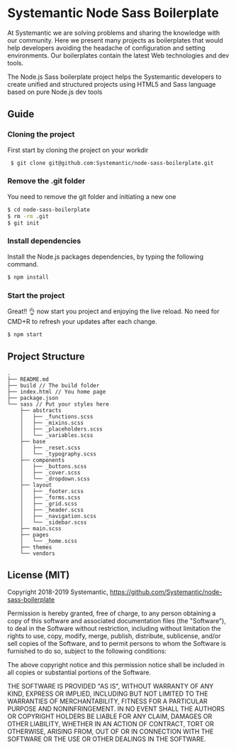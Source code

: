 # Systemantic Node Sass Boilerplate

At Systemantic we are solving problems and sharing the knowledge with our community. Here we present many projects as boilerplates that would help developers avoiding the headache of configuration and setting environments. Our boilerplates contain the latest Web technologies and dev tools.

The Node.js Sass boilerplate project helps the Systemantic developers to create unified and structured projects using HTML5 and Sass language based on pure Node.js dev tools

## Guide

### Cloning the project

First start by cloning the project on your workdir

```bash
 $ git clone git@github.com:Systemantic/node-sass-boilerplate.git
```

### Remove the .git folder

You need to remove the git folder and initiating a new one

```bash
$ cd node-sass-boilerplate
$ rm -rm .git
$ git init
```

### Install dependencies

Install the Node.js packages dependencies, by typing the following command.

```bash
$ npm install
```

### Start the project

Great!! :ok_hand: now start you project and enjoying the live reload. No need for CMD+R to refresh your updates after each change.

```bash
$ npm start
```

## Project Structure

```
.
├── README.md
├── build // The build folder
├── index.html // You home page
├── package.json
└── sass // Put your styles here
    ├── abstracts
    │   ├── _functions.scss
    │   ├── _mixins.scss
    │   ├── _placeholders.scss
    │   └── _variables.scss
    ├── base
    │   ├── _reset.scss
    │   └── _typography.scss
    ├── components
    │   ├── _buttons.scss
    │   ├── _cover.scss
    │   └── _dropdown.scss
    ├── layout
    │   ├── _footer.scss
    │   ├── _forms.scss
    │   ├── _grid.scss
    │   ├── _header.scss
    │   ├── _navigation.scss
    │   └── _sidebar.scss
    ├── main.scss
    ├── pages
    │   └── _home.scss
    ├── themes
    └── vendors
```

## License (MIT)

Copyright 2018-2019 Systemantic, https://github.com/Systemantic/node-sass-boilerplate

Permission is hereby granted, free of charge, to any person obtaining a copy of this software and associated documentation files (the "Software"), to deal in the Software without restriction, including without limitation the rights to use, copy, modify, merge, publish, distribute, sublicense, and/or sell copies of the Software, and to permit persons to whom the Software is furnished to do so, subject to the following conditions:

The above copyright notice and this permission notice shall be included in all copies or substantial portions of the Software.

THE SOFTWARE IS PROVIDED "AS IS", WITHOUT WARRANTY OF ANY KIND, EXPRESS OR IMPLIED, INCLUDING BUT NOT LIMITED TO THE WARRANTIES OF MERCHANTABILITY, FITNESS FOR A PARTICULAR PURPOSE AND NONINFRINGEMENT. IN NO EVENT SHALL THE AUTHORS OR COPYRIGHT HOLDERS BE LIABLE FOR ANY CLAIM, DAMAGES OR OTHER LIABILITY, WHETHER IN AN ACTION OF CONTRACT, TORT OR OTHERWISE, ARISING FROM, OUT OF OR IN CONNECTION WITH THE SOFTWARE OR THE USE OR OTHER DEALINGS IN THE SOFTWARE.
